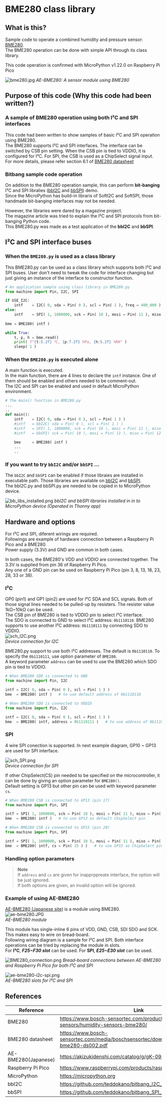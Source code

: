 # BME280 class library

## What is this?
Sample code to operate a combined humidity and pressure sensor: [BME280](https://www.bosch-sensortec.com/products/environmental-sensors/humidity-sensors-bme280/).   
The BME280 operation can be done with simple API through its class library.  

This code operation is confirmed with MicroPython v1.22.0 on Raspberry Pi Pico  

![bme280.jpg](https://github.com/teddokano/BME280_MicroPython/blob/main/reference/pic/bme280.jpg)
_AE-BME280: A sensor module using BME280_

## Purpose of this code (Why this code had been written?)
### A sample of BME280 operation using both I²C and SPI interfaces
This code had been written to show samples of basic I²C and SPI operation using BME280.  
The BME280 supports I²C and SPI interfaces. The interface can be switched by CSB pin setting. When the CSB pin is tied to VDDIO, it is configured for I²C. 
For SPI, the CSB is used as a ChipSelect signal input.  
For more details, please refer section 6.1 of [BME280 datasheet](https://www.bosch-sensortec.com/media/boschsensortec/downloads/datasheets/bst-bme280-ds002.pdf) 

### Bitbang sample code operation
On addition to the BME280 operation sample, this can perform **bit-banging** I²C and SPI libralies ([bbI2C](https://github.com/teddokano/bitbang_I2C_controller_MicroPython) and [bbSPI](https://github.com/teddokano/bitbang_SPI_controller_MicroPython)) demo.  
Since the MicroPython has build-in libraris of SoftI2C and SoftSPI, those handmade bit-banging interfaces may not be needed.  

However, the libraries were dared by a magazine project.  
The magazine article was tried to explain the I²C and SPI protocols from bit-banging Python code.  
This BME280.py was made as a test application of the **bbI2C** and **bbSPI**. 

## I²C and SPI interface buses
### When the `BME280.py` is used as a class library
This BME280.py can be used as a class library which supports both I²C and SPI buses. 
User don't need to tweak the code for interface changing but just giving an instance of the interface to constructor function. 

```python
# An application sample using class library in BME280.py
from machine import Pin, I2C, SPI

if USE_I2C:
    intf    = I2C( 0, sda = Pin( 0 ), scl = Pin( 1 ), freq = 400_000 )
else:
    intf    = SPI( 1, 1000000, sck = Pin( 10 ), mosi = Pin( 11 ), miso = Pin( 12 ) )
	
bme = BME280( intf )

while True:
    t, p, h	= bme.read()
    print( f"{t:5.2f} ℃, {p:7.2f} hPa, {h:5.2f} %RH" )
    sleep( 1 )
```


### When the `BME280.py` is executed alone
A main function is executed.  
In the main function, there are 4 lines to declare the `intf` instance. One of them should be enabled and others needed to be comment-out.  
The I2C and SPI can be enabled and used in default MicroPython environment.  


```python
# The main() function in BME280.py
...
..
def main():
    intf	= I2C( 0, sda = Pin( 0 ), scl = Pin( 1 ) )
    #intf	= bbI2C( sda = Pin( 0 ), scl = Pin( 1 ) )
    #intf	= SPI( 1, 1000000, sck = Pin( 10 ), mosi = Pin( 11 ), miso = Pin( 12 ) )
    #intf	= bbSPI( sck = Pin( 10 ), mosi = Pin( 11 ), miso = Pin( 12 ) )
    
    bme		= BME280( intf )
    ...
    ..
```


### If you want to try `bbI2C` and/or `bbSPI` ...

The `bbI2C` and `bbSPI` can be enabled if those libraies are installed in executable path. Those libraries are available on [bbI2C](https://github.com/teddokano/bitbang_I2C_controller_MicroPython) and [bbSPI](https://github.com/teddokano/bitbang_SPI_controller_MicroPython).  
The bbI2C.py and bbSPI.py are needed to be copied in to MicroPython device. 

![bb_libs_installed.png](https://github.com/teddokano/BME280_MicroPython/blob/main/reference/pic/bb_libs_installed.png)
_bbI2C and bbSPI libraries installed in in to MicroPython device (Operated in Thonny app)_

## Hardware and options
For I²C and SPI, diferent wirings are required.  
Followings are example of hardware connection between a Raspberry Pi Pico and a BME280.  
Power supply (3.3V) and GND are common in both cases.  

In both cases, the BME280's VDD and VDDIO are connected together. The 3.3V is supplied from pin 36 of Raspberry Pi Pico.  
Any one of a GND pin can be used on Raspberry Pi Pico (pin 3, 8, 13, 18, 23, 28, 33 or 38).  

### I²C
GP0 (pin1) and GP1 (pin2) are used for I²C SDA and SCL signals. Both of those signal lines needed to be pulled-up by resisters. 
The resister value 1kΩ~10kΩ can be used.  
The CSB pin of BME280 is tied to VDDIO pin to select I²C interface.  
The SDO is connected to GND to select I²C address: `0b1110110`. 
BME280 supports to use another I²C address: `0b1110111` by connecting SDO to VDDIO.  
![sch_I2C.png](https://github.com/teddokano/BME280_MicroPython/blob/main/reference/sch/sch_I2C.png)  
_Device connection for I2C_

BME280.py support to use both I²C addresses. The default is `0b1110110`. To specify the `0b1110111`, use option parameter of `BME280`.  
A keyword parameter `address` can be used to use the BME280 which SDO pin is tied to VDDIO.  

```python
# When BME280 SDO is connected to GND
from machine import Pin, I2C

intf = I2C( 0, sda = Pin( 0 ), scl = Pin( 1 ) )	
bme  = BME280( intf )   # to use default address of 0b1110110
```

```python
# When BME280 SDO is connected to VDDIO
from machine import Pin, I2C

intf = I2C( 0, sda = Pin( 0 ), scl = Pin( 1 ) )	
bme  = BME280( intf, address = 0b1110111 )   # to use address of 0b1110111
```


### SPI
4 wire SPI conection is supported. In next example diagram, GP10 ~ GP13 are used for SPI interface.  

![sch_SPI.png](https://github.com/teddokano/BME280_MicroPython/blob/main/reference/sch/sch_SPI.png)  
_Device connection for SPI_

If other ChipSelect(CS) pin needed to be specified on the microcontroller, it can be done by giving an option parameter for `BME280()`.  
Default setting is GP13 but other pin can be used with keyword parameter `cs`.  

```python
# When BME280 CSB is connected to GP13 (pin 17)
from machine import Pin, SPI

intf = SPI( 1, 1000000, sck = Pin( 10 ), mosi = Pin( 11 ), miso = Pin( 12 ) )
bme  = BME280( intf )   # to use GP13 as default ChipSelect pin	
```

```python
# When BME280 CSB is connected to GP15 (pin 20)
from machine import Pin, SPI

intf = SPI( 1, 1000000, sck = Pin( 10 ), mosi = Pin( 11 ), miso = Pin( 12 ) )
bme  = BME280( intf, cs = Pin( 15 ) )   # to use GP15 as ChipSelect pin instead of GP13	
```

### Handling option parameters

> **Note**  
> If `address` and `cs` are given for inapprppreate interface, the option will be just ignored.  
> If both options are given, an invalid option will be ignored.  

### Example of using AE-BME280
[AE-BME280 (Japanese site)](https://akizukidenshi.com/catalog/g/gK-09421/) is a module using BME280.   
![ae-bme280.JPG](https://github.com/teddokano/BME280_MicroPython/blob/main/reference/pic/ae-bme280.JPG)  
_AE-BME280 module_   

This module has single-inline 6 pins of VDD, GND, CSB, SDI SDO and SCK. This makes easy to wire on bread-board.  
Following wiring diagram is a sample for I²C and SPI. Both interface operations can be tried by replacing the module in slots.  
For **I²C**, ***F25~F30 slot*** can be used. For **SPI**, ***E25~E30 slot*** can be used. 


![BME280_connection.png](https://github.com/teddokano/BME280_MicroPython/blob/main/reference/sch/BME280_connection.png)
_Bread-board connections between AE-BME280 and Raspberry Pi Pico for both I²C and SPI_   

![ae-bme280-i2c-spi.png](https://github.com/teddokano/BME280_MicroPython/blob/main/reference/pic/ae-bme280-i2c-spi.png)  
_AE-BME280 slots for I²C and SPI_

## References
Reference|Link
---|---
BME280				|https://www.bosch-sensortec.com/products/environmental-sensors/humidity-sensors-bme280/
BME280 datasheet	|https://www.bosch-sensortec.com/media/boschsensortec/downloads/datasheets/bst-bme280-ds002.pdf
AE-BME280(Japanese)	|https://akizukidenshi.com/catalog/g/gK-09421/
Raspberry Pi Pico	|https://www.raspberrypi.com/products/raspberry-pi-pico/
MicroPython			|https://micropython.org
bbI2C				|https://github.com/teddokano/bitbang_I2C_controller_MicroPython
bbSPI				|https://github.com/teddokano/bitbang_SPI_controller_MicroPython
